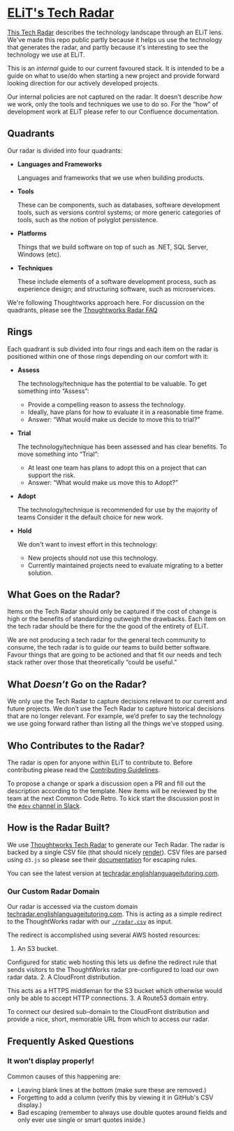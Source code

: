 # [ELiT's Tech Radar](https://techradar.englishlanguageitutoring.com)

[This Tech Radar](https://techradar.englishlanguageitutoring.com) describes the technology landscape through an ELiT lens. We've made this repo public partly because it helps us use the technology that generates the radar, and partly because it's interesting to see the technology we use at ELiT.

This is an _internal_ guide to our current favoured stack. It is intended to be a guide on what to use/do when starting a new project and provide forward looking direction for our actively developed projects.

Our internal policies are not captured on the radar. It doesn’t describe _how_ we work, only the tools and techniques we use to do so.  For the “how” of development work at ELiT please refer to our Confluence documentation.

## Quadrants

Our radar is divided into four quadrants:

* **Languages and Frameworks**

  Languages and frameworks that we use when building products.
* **Tools**

  These can be components, such as databases, software development tools, such as versions control systems; or more generic categories of tools, such as the notion of polyglot persistence.
* **Platforms**

  Things that we build software on top of such as .NET, SQL Server, Windows (etc).
* **Techniques**

  These include elements of a software development process, such as experience design; and structuring software, such as microservices.

We're following Thoughtworks approach here. For discussion on the quadrants, please see the [Thoughtworks Radar FAQ](https://www.thoughtworks.com/radar/faq)

## Rings

Each quadrant is sub divided into four rings and each item on the radar is positioned within one of those rings depending on our comfort with it:

* **Assess**

  The technology/technique has the potential to be valuable. To get something into “Assess”:

  * Provide a compelling reason to assess the technology.
  * Ideally, have plans for how to evaluate it in a reasonable time frame. 
  * Answer: “What would make us decide to move this to trial?”
* **Trial**

  The technology/technique has been assessed and has clear benefits. To move something into “Trial”: 

  * At least one team has plans to adopt this on a project that can support the risk.
  * Answer: “What would make us move this to Adopt?”
* **Adopt**

  The technology/technique is recommended for use by the majority of teams Consider it the default choice for new work.
* **Hold**

  We don't want to invest effort in this technology:

  * New projects should not use this technology.
  * Currently maintained projects need to evaluate migrating to a better solution.

## What Goes on the Radar?

Items on the Tech Radar should only be captured if the cost of change is high or the benefits of standardizing outweigh the drawbacks. Each item on the tech radar should be there for the the good of the entirety of ELiT. 

We are not producing a tech radar for the general tech community to consume, the tech radar is to guide our teams to build better software. Favour things that are going to be actioned and that fit our needs and tech stack rather over those that theoretically “could be useful.”

## What _Doesn’t_ Go on the Radar?

We only use the Tech Radar to capture decisions relevant to our current and future projects. We don’t use the Tech Radar to capture historical decisions that are no longer relevant. For example, we’d prefer to say the technology we use going forward rather than listing all the things we’ve stopped using.

## Who Contributes to the Radar?

The radar is open for anyone within ELiT to contribute to. Before contributing please read the [Contributing Guidelines](.github/CONTRIBUTING.md).

To propose a change or spark a discussion open a PR and fill out the description according to the template. New items will be reviewed by the team at the next Common Code Retro. To kick start the discussion post in the [`#dev` channel in Slack](https://team-elit.slack.com/archives/C017Z7RCS0Y).

## How is the Radar Built?

We use [Thoughtworks Tech Radar](https://github.com/thoughtworks/build-your-own-radar) to generate our Tech Radar. The radar is backed by a single CSV file (that should nicely [render](https://help.github.com/articles/rendering-csv-and-tsv-data/)). CSV files are parsed using `d3.js` so please see their [documentation](https://d3-wiki.readthedocs.io/zh_CN/latest/CSV) for escaping rules.

You can see the latest version at [techradar.englishlanguageitutoring.com](https://techradar.englishlanguageitutoring.com).

### Our Custom Radar Domain

Our radar is accessed via the custom domain [techradar.englishlanguageitutoring.com](https://techradar.englishlanguageitutoring.com). This is acting as a simple redirect to the ThoughtWorks radar with our [`./radar.csv`](./radar.csv) as input.

The redirect is accomplished using several AWS hosted resources:

1. An S3 bucket.

  Configured for static web hosting this lets us define the redirect rule that sends visitors to the ThoughtWorks radar pre-configured to load our own radar data.
2. A CloudFront distribution.

  This acts as a HTTPS middleman for the S3 bucket which otherwise would only be able to accept HTTP connections.
3. A Route53 domain entry.

  To connect our desired sub-domain to the CloudFront distribution and provide a nice, short, memorable URL from which to access our radar.

## Frequently Asked Questions

### It won't display properly!

Common causes of this happening are:

* Leaving blank lines at the bottom (make sure these are removed.)
* Forgetting to add a column (verify this by viewing it in GitHub's CSV display.)
* Bad escaping (remember to always use double quotes around fields and only ever use single or smart quotes inside.)
